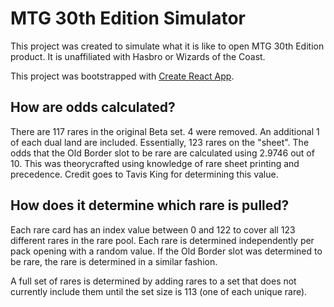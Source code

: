 # MTG 30th Edition Simulator

This project was created to simulate what it is like to open MTG 30th Edition product.
It is unaffiliated with Hasbro or Wizards of the Coast.

This project was bootstrapped with [Create React App](https://github.com/facebook/create-react-app).

## How are odds calculated?

There are 117 rares in the original Beta set. 4 were removed. An additional 1 of
each dual land are included. Essentially, 123 rares on the "sheet".
The odds that the Old Border slot to be rare are calculated using 2.9746 out
of 10.
This was theorycrafted using knowledge of rare sheet printing and precedence.
Credit goes to Tavis King for determining this value.

## How does it determine which rare is pulled?

Each rare card has an index value between 0 and 122 to cover all 123
different rares in the rare pool. Each rare is determined independently per
pack opening with a random value. If the Old Border slot was determined to be
rare, the rare is determined in a similar fashion.

A full set of rares is determined by adding rares to a set that does not
currently include them until the set size is 113 (one of each unique rare).

